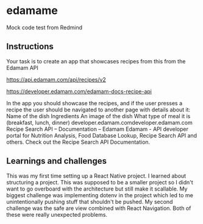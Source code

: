 # edamame
Mock code test from Redmind

## Instructions

Your task is to create an app that showcases recipes from this from the Edamam API

https://api.edamam.com/api/recipes/v2

https://developer.edamam.com/edamam-docs-recipe-api

In the app you should showcase the recipes, and if the user presses a recipe the user should be navigated to another page with details about it:
Name of the dish
Ingredients
An image of the dish
What type of meal it is (breakfast, lunch, dinner)
developer.edamam.comdeveloper.edamam.com
Recipe Search API – Documentation – Edamam
Edamam - API developer portal for Nutrition Analysis, Food Database Lookup, Recipe Search API and others. Check out the Recipe Search API Documentation.

## Learnings and challenges

This was my first time setting up a React Native project. I learned about structuring a project. This was supposed to be a smaller project so 
I didn't want to go overboard with the architecture but still make it scallable. My biggest challenge was implementing dotenv in the 
project which led to me unintentionally pushing stuff that shouldn't be pushed. My second challenge was the safe are view combined with React 
Navigation. Both of these were really unexpected problems. 
